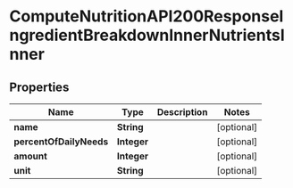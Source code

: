 

# ComputeNutritionAPI200ResponseIngredientBreakdownInnerNutrientsInner


## Properties

| Name | Type | Description | Notes |
|------------ | ------------- | ------------- | -------------|
|**name** | **String** |  |  [optional] |
|**percentOfDailyNeeds** | **Integer** |  |  [optional] |
|**amount** | **Integer** |  |  [optional] |
|**unit** | **String** |  |  [optional] |



